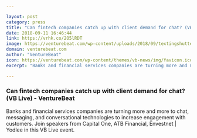 ```yaml
---

layout: post
category: press
title: "Can fintech companies catch up with client demand for chat? (VB Live) - VentureBeat"
date: 2018-09-11 16:46:44
link: https://vrhk.co/2O5lRDT
image: https://venturebeat.com/wp-content/uploads/2018/09/textingshutterstock_1082967281.jpg?fit=1200%2C850&strip=all
domain: venturebeat.com
author: "VentureBeat"
icon: https://venturebeat.com/wp-content/themes/vb-news/img/favicon.ico
excerpt: "Banks and financial services companies are turning more and more to chat, messaging, and conversational technologies to increase engagement with customers. Join speakers from Capital One, ATB Financial, Envestnet | Yodlee in this VB Live event."

---
```


### Can fintech companies catch up with client demand for chat? (VB Live) - VentureBeat

Banks and financial services companies are turning more and more to chat, messaging, and conversational technologies to increase engagement with customers. Join speakers from Capital One, ATB Financial, Envestnet | Yodlee in this VB Live event.